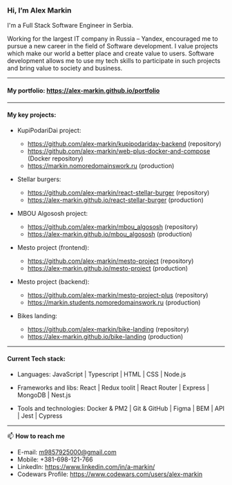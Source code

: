 ### Hi, I’m Alex Markin

I'm a Full Stack Software Engineer in Serbia.

Working for the largest IT company in Russia – Yandex, encouraged me to pursue a new
career in the field of Software development. I value projects which make our world a better
place and create value to users. Software development allows me to use my tech skills to
participate in such projects and bring value to society and business.

------

#### My portfolio: https://alex-markin.github.io/portfolio

------
#### My key projects:

- KupiPodariDai project:
  - https://github.com/alex-markin/kupipodariday-backend (repository)
  - https://github.com/alex-markin/web-plus-docker-and-compose (Docker repository)
  - https://markin.nomoredomainswork.ru (production)
    
- Stellar burgers:
  - https://github.com/alex-markin/react-stellar-burger (repository)
  - https://alex-markin.github.io/react-stellar-burger (production)
 
- MBOU Algososh project:
  - https://github.com/alex-markin/mbou_algososh (repository)
  - https://alex-markin.github.io/mbou_algososh (production)

- Mesto project (frontend):
  - https://github.com/alex-markin/mesto-project (repository)
  - https://alex-markin.github.io/mesto-project (production)
 
- Mesto project (backend):
  - https://github.com/alex-markin/mesto-project-plus (repository)
  - https://markin.students.nomoredomainswork.ru (production)
 
- Bikes landing:
  - https://github.com/alex-markin/bike-landing (repository)
  - https://alex-markin.github.io/bike-landing (production)


------
#### Current Tech stack:


- Languages: JavaScript | Typescript | HTML | CSS | Node.js

- Frameworks and libs: React | Redux toolit | React Router | Express | MongoDB | Nest.js

- Tools and technologies: Docker & PM2 | Git & GitHub | Figma | BEM | API | Jest | Cypress 


------

📫  **How to reach me**

- E-mail: m9857925000@gmail.com
- Mobile: +381-698-121-766
- LinkedIn: https://www.linkedin.com/in/a-markin/
- Codewars Profile: https://www.codewars.com/users/alex-markin
